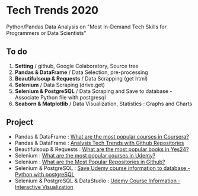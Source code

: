 # Tech Trends 2020
Python/Pandas Data Analysis on "Most In-Demand Tech Skills for Programmers or Data Scientists"

## To do
1. **Setting** / github, Google Colaboratory, Source tree
2. **Pandas & DataFrame** / Data Selection, pre-processing
3. **Beautifulsoup & Requests** / Data Scrapping (get html)
4. **Selenium** / Data Scraping (drive.get)
5. **Selenium & PostgreSQL** / Data Scraping and Save to database - Associate Python file with postgresql
6. **Seaborn & Matplotlib** / Data Visualization, Statistics : Graphs and Charts


## Project
- Pandas & DataFrame : [What are the most popular courses in Coursera?](https://github.com/seungwon0601/Tech_Online_Courses_Analysis/blob/master/Most_Popular_Couses_in_coursera.ipynb)
- Pandas & DataFrame : [Analysis Tech Trends with Github Repositories](https://github.com/seungwon0601/Tech_Online_Courses_Analysis/blob/master/Analysis_Tech_Trends_with_Github.ipynb)
- Beautifulsoup & Requests : [What are the most popular books in Yes24?](https://github.com/seungwon0601/Tech_Online_Courses_Analysis/blob/master/Most_Popular_Books_in_Yes24.ipynb)
- Selenium : [What are the most popular courses in Udemy?](https://github.com/seungwon0601/Tech_Online_Courses_Analysis/blob/master/udemy_courses_crawler.ipynb)
- Selenium : [What are the Most Popular Repositories in Github?](https://github.com/seungwon0601/Tech_Online_Courses_Analysis/blob/master/4.%20Selenium/Most_Popular_Repositories_In_Github.ipynb)
- Selenium & PostgreSQL : [Save Udemy course information to database - Python with postgreSQL](https://github.com/seungwon0601/Tech-Trends-2020/blob/master/5.%20Selenium_PostgreSQL/udemy/main.py)
- Selenium & PostgreSQL & DataStudio : [Udemy Course Information - Interactive Visualization](https://datastudio.google.com/s/p7NyTQ278uQ)
